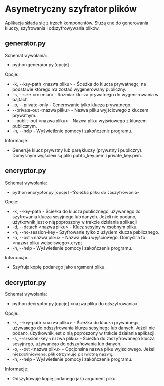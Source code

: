 # Asymetryczny szyfrator plików
Aplikacja składa się z trzech komponentów. Służą one do generowania kluczy, szyfrowania i odszyfrowywania plików.


## generator.py
Schemat wywołania:
* python generator.py [opcje]

Opcje:
* -k, --key-path &lt;nazwa pliku&gt; - Ścieżka do klucza prywatnego, na podstawie którego ma zostać wygenerowany publiczny.
* -s, --size &lt;rozmiar&gt; - Rozmiar klucza prywatnego do wygenerowania w bajtach.
* -p, --private-only - Generowanie tylko klucza prywatnego.
* --private-out &lt;nazwa pliku&gt; - Nazwa pliku wyjściowego z kluczem prywatnym.
* --public-out &lt;nazwa pliku&gt; - Nazwa pliku wyjściowego z kluczem publicznym.
* -h, --help - Wyświetlenie pomocy i zakończenie programu.

Informacje:
* Generuje klucz prywatny lub parę kluczy (prywatny i publiczny). Domyślnym wyjściem są pliki public_key.pem i private_key.pem.


## encryptor.py
Schemat wywołania:
* python encryptor.py [opcje] &lt;Ścieżka pliku do zaszyfrowania&gt;

Opcje:
* -k, --key-path - Ścieżka do klucza publicznego, używanego do szyfrowania klucza sesyjnego lub danych. Jeżeli nie podano, użytkownik jest o nią poproszony w trakcie działania aplikacji.
* -d, --detach &lt;nazwa pliku&gt; - Klucz sesyjny w osobnym pliku.
* -n, --no-session-key - Szyfrowanie tylko z użyciem klucza publicznego.
* -o, --out &lt;nazwa pliku&gt; - Nazwa pliku wyjściowego. Domyślna to <nazwa pliku wejściowego>.crypt.
* -h, --help - Wyświetlenie pomocy i zakończenie programu.

Informacje:
* Szyfruje kopię podanego jako argument pliku.


## decryptor.py
Schemat wywołania:
* python decryptor.py [opcje] &lt;nazwa pliku do odszyfrowania&gt;

Opcje:
* -k, --key-path &lt;nazwa pliku&gt; - Ścieżka do klucza prywatnego, używanego do odszyfrowania klucza sesyjnego lub danych. Jeżeli nie podano, użytkownik jest o nią poproszony w trakcie działania aplikacji.
* -s, --session-key &lt;nazwa pliku&gt; - Ścieżka do zaszyfrowanego klucza sesyjnego, używanego do odszyfrowania lub danych.
* -o, --out &lt;nazwa pliku&gt; - Opcjonalna nazwa pliku wyjściowego. Jeżeli niezdefiniowana, plik otrzymuje pierwotną nazwę.
* -h, --help - Wyświetlenie pomocy i zakończenie programu.

Informacje:
* Odszyfrowuje kopię podanego jako argument pliku.
